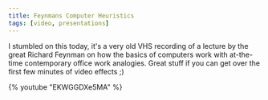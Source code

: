 ```yaml
---
title: Feynmans Computer Heuristics
tags: [video, presentations]
---
```


I stumbled on this today, it's a very old VHS recording of a lecture by the great Richard Feynman on how the basics of computers work with at-the-time contemporary
office work analogies. Great stuff if you can get over the first few minutes of video effects ;)

{% youtube "EKWGGDXe5MA" %}
